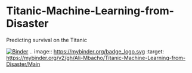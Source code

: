# Titanic-Machine-Learning-from-Disaster
Predicting survival on the Titanic






[![Binder](https://mybinder.org/badge_logo.svg)](https://mybinder.org/v2/gh/Ali-Mbacho/Titanic-Machine-Learning-from-Disaster/Main)
.. image:: https://mybinder.org/badge_logo.svg
 :target: https://mybinder.org/v2/gh/Ali-Mbacho/Titanic-Machine-Learning-from-Disaster/Main
